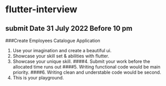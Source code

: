 # flutter-interview
## submit Date 31 July 2022 Before 10 pm

###Create Employees Catalogue Application
1. Use your imagination and create a beautiful ui.
2. Showcase your skill set & abilities with flutter.
3. Showcase your unique skill.
####4. Submit your work before the allocated time runs out
####5. Writing functional code would be main priority.
####6. Writing clean and understable code would be second.
7. This is your playground.
